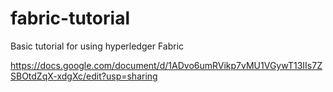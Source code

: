 # fabric-tutorial
Basic tutorial for using hyperledger Fabric

https://docs.google.com/document/d/1ADvo6umRVikp7vMU1VGywT13IIs7ZSBOtdZqX-xdgXc/edit?usp=sharing
